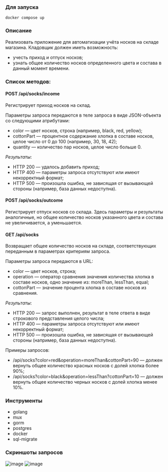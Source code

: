 ### Для запуска
`docker compose up`

### Описание
Реализовать приложение для автоматизации учёта носков на складе магазина. Кладовщик должен иметь возможность:
- учесть приход и отпуск носков;
- узнать общее количество носков определенного цвета и состава в данный момент времени.

### Список методов:
#### POST /api/socks/income
Регистрирует приход носков на склад.

Параметры запроса передаются в теле запроса в виде JSON-объекта со следующими атрибутами:

- color — цвет носков, строка (например, black, red, yellow);
- cottonPart — процентное содержание хлопка в составе носков, целое число от 0 до 100 (например, 30, 18, 42);
- quantity — количество пар носков, целое число больше 0.

*Результаты*:
- HTTP 200 — удалось добавить приход;
- HTTP 400 — параметры запроса отсутствуют или имеют некорректный формат;
- HTTP 500 — произошла ошибка, не зависящая от вызывающей стороны (например, база данных недоступна).

#### POST /api/socks/outcome
Регистрирует отпуск носков со склада. Здесь параметры и результаты аналогичные, но общее количество носков указанного цвета и состава не увеличивается, а уменьшается.

#### GET /api/socks
Возвращает общее количество носков на складе, соответствующих переданным в параметрах критериям запроса.

Параметры запроса передаются в URL:

- color — цвет носков, строка;
- operation — оператор сравнения значения количества хлопка в составе носков, одно значение из: moreThan, lessThan, equal;
- cottonPart — значение процента хлопка в составе носков из сравнения.

*Результаты*:
- HTTP 200 — запрос выполнен, результат в теле ответа в виде строкового представления целого числа;
- HTTP 400 — параметры запроса отсутствуют или имеют некорректный формат;
- HTTP 500 — произошла ошибка, не зависящая от вызывающей стороны (например, база данных недоступна).

Примеры запросов:

- /api/socks?color=red&operation=moreThan&cottonPart=90 — должен вернуть общее количество красных носков с долей хлопка более 90%;
- /api/socks?color=black&operation=lessThan?cottonPart=10 — должен вернуть общее количество черных носков с долей хлопка менее 10%.

### Инструменты
- golang
- mux
- gorm
- postgres
- docker
- sql-migrate

### Скриншоты запросов
![image](https://github.com/kalpovskii/go-test/assets/64479736/19956816-62a4-4c47-aef1-6f1c7603934a)
![image](https://github.com/kalpovskii/go-test/assets/64479736/69da843e-c1aa-4371-9b45-503747b9a529)


